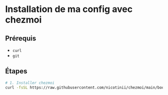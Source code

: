 # Installation de ma config avec chezmoi

## Prérequis

- `curl`
- `git`

## Étapes

```bash
# 1. Installer chezmoi
curl -fsSL https://raw.githubusercontent.com/nicotinii/chezmoi/main/bootstrap.sh | bash

